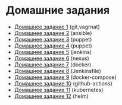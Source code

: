 # Домашние задания

- [Домашнее задание 1](02-tools/README.md#домашнее-задание-1) (git,vagrnat)
- [Домашнее задание 2](03-4-ansible/README.md#домашнее-задание-2) (ansible)
- [Домашнее задание 3](05-puppet/README.md#домашнее-задание-3) (puppet)
- [Домашнее задание 4](06-puppet/README.md#домашнее-задание-4) (puppet)
- [Домашнее задание 5](07-jenkins/README.md#домашнее-задание-5) (jenkins)
- [Домашнее задание 6](08-nexus/README.md#домашнее-задание-6) (nexus)
- [Домашнее задание 7](09-docker/README.md#домашнее-задание-7) (docker)
- [Домашнее задание 8](11-pipeline/README.md#домашнее-задание-8) (Jenkinsfile)
- [Домашнее задание 9](12-docker-compose/README.md#домашнее-задание-9) (docker-compose)
- [Домашнее задание 10](13-github-actions/README.md#домашнее-задание-10) (github-actions)
- [Домашнее задание 11](14-kubernetes/README.md#домашнее-задание-11) (kubernetes)
- [Домашнее задание 12](15-helm/README.md#домашнее-задание-12) (helm)